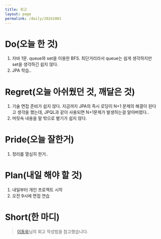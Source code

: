 ```yaml
---
title: 회고
layout: page
permalink: /daily/20241001
---
```


# Do(오늘 한 것)
1. 자바 1문. queue와 set을 이용한 BFS. 최단거리라서 queue는 쉽게 생각하지만 set을 생각하긴 쉽지 않다.
2. JPA 학습..

# Regret(오늘 아쉬웠던 것, 깨달은 것)
1. 기술 면접 준비가 쉽지 않다. 지금까지 JPA의 즉시 로딩이 N+1 문제의 해결이 된다고 생각을 했는데, JPQL과 같이 사용되면 N+1문제가 발생하는걸 알아버렸다..
2. 머릿속 내용을 말 밖으로 뱉기가 쉽지 않다.

# Pride(오늘 잘한거)
1. 정리를 열심히 한거..

# Plan(내일 해야 할 것)
1. 내일부터 개인 프로젝트 시작
2. 오전 9시에 면접 연습  

# Short(한 마디)


> [이동욱](https://dongwooklee96.github.io/)님의 회고 작성법을 참고했습니다.